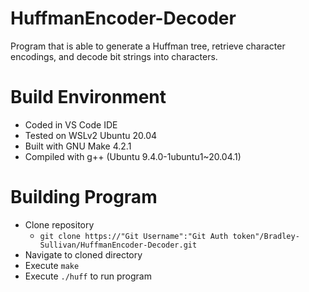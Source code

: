 # HuffmanEncoder-Decoder
Program that is able to generate a Huffman tree, retrieve character encodings, and decode bit strings into characters.

# Build Environment
- Coded in VS Code IDE
- Tested on WSLv2 Ubuntu 20.04
- Built with GNU Make 4.2.1
- Compiled with g++ (Ubuntu 9.4.0-1ubuntu1~20.04.1)

# Building Program
- Clone repository
  - `git clone https://"Git Username":"Git Auth token"/Bradley-Sullivan/HuffmanEncoder-Decoder.git`
- Navigate to cloned directory
- Execute `make`
- Execute `./huff` to run program
